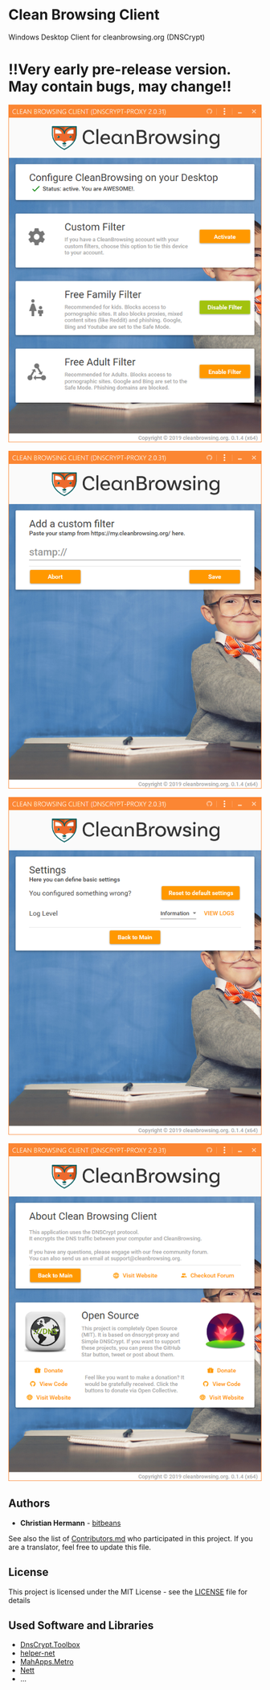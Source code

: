 # Clean Browsing Client
 Windows Desktop Client for cleanbrowsing.org (DNSCrypt)


# !!Very early pre-release version. May contain bugs, may change!! #



![main](img/preview/main.png)

![stamp](img/preview/stamp.png)

![settings](img/preview/settings.png)

![credits](img/preview/credits.png)

## Authors

* **Christian Hermann** - [bitbeans](https://github.com/bitbeans)

See also the list of [Contributors.md](Contributors.md) who participated in this project. 
If you are a translator, feel free to update this file.

## License

This project is licensed under the MIT License - see the [LICENSE](LICENSE) file for details

## Used Software and Libraries

- [DnsCrypt.Toolbox](https://github.com/bitbeans/DnsCrypt.Toolbox)
- [helper-net](https://github.com/bitbeans/helper-net)
- [MahApps.Metro](https://github.com/MahApps/MahApps.Metro)
- [Nett](https://github.com/paiden/Nett)
- ...